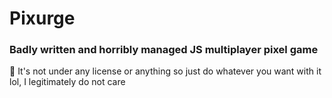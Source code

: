 # Pixurge
### Badly written and horribly managed JS multiplayer pixel game

📎 It's not under any license or anything so just do whatever you want with it lol, I legitimately do not care
